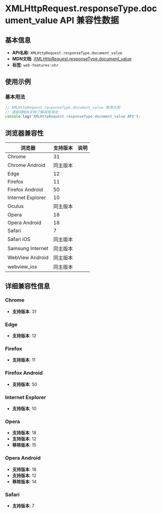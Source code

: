 # XMLHttpRequest.responseType.document_value API 兼容性数据

## 基本信息

- **API名称**: `XMLHttpRequest.responseType.document_value`
- **MDN文档**: [XMLHttpRequest.responseType.document_value](https://developer.mozilla.org/docs/Web/API/XMLHttpRequest/responseType#document)
- **标签**: `web-features:xhr`

## 使用示例

### 基本用法

```javascript
// XMLHttpRequest.responseType.document_value 使用示例
// 请查阅MDN文档了解具体用法
console.log('XMLHttpRequest.responseType.document_value API');
```

## 浏览器兼容性

| 浏览器 | 支持版本 | 说明 |
|--------|----------|------|
| Chrome | 31 |  |
| Chrome Android | 同主版本 |  |
| Edge | 12 |  |
| Firefox | 11 |  |
| Firefox Android | 50 |  |
| Internet Explorer | 10 |  |
| Oculus | 同主版本 |  |
| Opera | 18 |  |
| Opera Android | 18 |  |
| Safari | 7 |  |
| Safari iOS | 同主版本 |  |
| Samsung Internet | 同主版本 |  |
| WebView Android | 同主版本 |  |
| webview_ios | 同主版本 |  |

## 详细兼容性信息

### Chrome

- **支持版本**: 31

### Edge

- **支持版本**: 12

### Firefox

- **支持版本**: 11

### Firefox Android

- **支持版本**: 50

### Internet Explorer

- **支持版本**: 10

### Opera

- **支持版本**: 18
- **支持版本**: 12
- **移除版本**: 15

### Opera Android

- **支持版本**: 18
- **支持版本**: 12
- **移除版本**: 14

### Safari

- **支持版本**: 7

